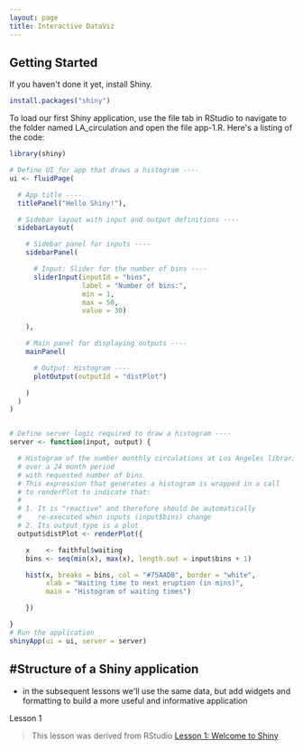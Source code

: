 ```yaml
---
layout: page
title: Interactive DataViz
---
```


Getting Started
---------------

If you haven't done it yet, install Shiny.

``` r
install.packages("shiny")
```

To load our first Shiny application, use the file tab in RStudio to navigate to the folder named LA\_circulation and open the file app-1.R. Here's a listing of the code:

``` r
library(shiny)

# Define UI for app that draws a histogram ----
ui <- fluidPage(

  # App title ----
  titlePanel("Hello Shiny!"),

  # Sidebar layout with input and output definitions ----
  sidebarLayout(

    # Sidebar panel for inputs ----
    sidebarPanel(

      # Input: Slider for the number of bins ----
      sliderInput(inputId = "bins",
                  label = "Number of bins:",
                  min = 1,
                  max = 50,
                  value = 30)

    ),

    # Main panel for displaying outputs ----
    mainPanel(

      # Output: Histogram ----
      plotOutput(outputId = "distPlot")

    )
  )
)


# Define server logic required to draw a histogram ----
server <- function(input, output) {

  # Histogram of the number monthly circulations at Los Angeles libraries
  # over a 24 month period
  # with requested number of bins
  # This expression that generates a histogram is wrapped in a call
  # to renderPlot to indicate that:
  #
  # 1. It is "reactive" and therefore should be automatically
  #    re-executed when inputs (input$bins) change
  # 2. Its output type is a plot
  output$distPlot <- renderPlot({

    x    <- faithful$waiting
    bins <- seq(min(x), max(x), length.out = input$bins + 1)

    hist(x, breaks = bins, col = "#75AADB", border = "white",
         xlab = "Waiting time to next eruption (in mins)",
         main = "Histogram of waiting times")

    })

}
# Run the application 
shinyApp(ui = ui, server = server)
```

\#Structure of a Shiny application
----------------------------------

-   in the subsequent lessons we'll use the same data, but add widgets and formatting to build a more useful and informative application

Lesson 1

> This lesson was derived from RStudio [Lesson 1: Welcome to Shiny](https://shiny.rstudio.com/tutorial/written-tutorial/lesson1/)
